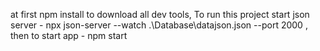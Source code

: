 at first npm install to download all dev tools,
To run this project start json server -  npx json-server --watch .\Database\datajson.json --port 2000 ,
then to start app - npm start


